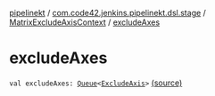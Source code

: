 [pipelinekt](../../index.md) / [com.code42.jenkins.pipelinekt.dsl.stage](../index.md) / [MatrixExcludeAxisContext](index.md) / [excludeAxes](./exclude-axes.md)

# excludeAxes

`val excludeAxes: `[`Queue`](https://docs.oracle.com/javase/6/docs/api/java/util/Queue.html)`<`[`ExcludeAxis`](../../com.code42.jenkins.pipelinekt.core.stage/-exclude-axis/index.md)`>` [(source)](https://github.com/code42/pipelinekt/tree/master/dsl/src/main/kotlin/com/code42/jenkins/pipelinekt/dsl/stage/MatrixExcludeAxisContext.kt#L11)
